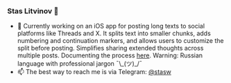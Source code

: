 ### Stas Litvinov 👋
- 🔭 Currently working on an iOS app for posting long texts to social platforms like Threads and X. It splits text into smaller chunks, adds numbering and continuation markers, and allows users to customize the split before posting. Simplifies sharing extended thoughts across multiple posts. Documenting the process [here](https:/t.me/todasyopet). Warning: Russian language with professional jargon ¯\\\_(ツ)\_/¯
- 📫 The best way to reach me is via Telegram: [@stasw](https://t.me/stasw)

<!--
**stas-litvinov/stas-litvinov** is a ✨ _special_ ✨ repository because its `README.md` (this file) appears on your GitHub profile.

Here are some ideas to get you started:


- 🌱 I’m currently learning ...
- 👯 I’m looking to collaborate on ...
- 🤔 I’m looking for help with ...
- 💬 Ask me about ...
- 📫 How to reach me: ...
- 😄 Pronouns: ...
- ⚡ Fun fact: ...
-->
